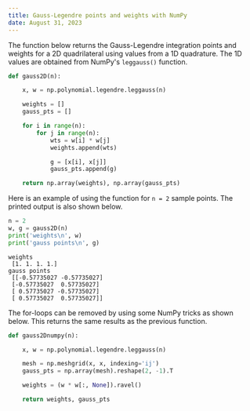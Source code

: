 ```yaml
---
title: Gauss-Legendre points and weights with NumPy
date: August 31, 2023
---
```


The function below returns the Gauss-Legendre integration points and weights for a 2D quadrilateral using values from a 1D quadrature. The 1D values are obtained from NumPy's `leggauss()` function.

```python
def gauss2D(n):

    x, w = np.polynomial.legendre.leggauss(n)

    weights = []
    gauss_pts = []

    for i in range(n):
        for j in range(n):
            wts = w[i] * w[j]
            weights.append(wts)

            g = [x[i], x[j]]
            gauss_pts.append(g)

    return np.array(weights), np.array(gauss_pts)
```

Here is an example of using the function for `n = 2` sample points. The printed output is also shown below.

```python
n = 2
w, g = gauss2D(n)
print('weights\n', w)
print('gauss points\n', g)
```

```text
weights
 [1. 1. 1. 1.]
gauss points
 [[-0.57735027 -0.57735027]
 [-0.57735027  0.57735027]
 [ 0.57735027 -0.57735027]
 [ 0.57735027  0.57735027]]
```

The for-loops can be removed by using some NumPy tricks as shown below. This returns the same results as the previous function.

```python
def gauss2Dnumpy(n):

    x, w = np.polynomial.legendre.leggauss(n)

    mesh = np.meshgrid(x, x, indexing='ij')
    gauss_pts = np.array(mesh).reshape(2, -1).T

    weights = (w * w[:, None]).ravel()

    return weights, gauss_pts
```
